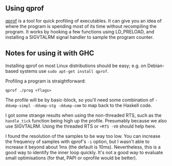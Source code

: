 ## Using qprof

[qprof](http://www.hpl.hp.com/research/linux/qprof/) is a tool for quick profiling of executables.  It can give you an idea of where the program is spending most of its time without recompiling the program.  It works by hooking a few functions using LD_PRELOAD, and installing a SIGVTALRM signal handler to sample the program counter.

## Notes for using it with GHC


Installing qprof on most Linux distributions should be easy; e.g. on Debian-based systems use `sudo apt-get install qprof`.


Profiling a program is straightforward:

```wiki
qprof ./prog <flags>
```


The profile will be by basic-block, so you'll need some combination of `-ddump-simpl -ddump-stg -ddump-cmm` to map back to the Haskell code.


I got some strange results when using the non-threaded RTS, such as the `handle_tick` function being high up the profile. Presumably because we also use SIGVTALRM.  Using the threaded RTS or `+RTS -V0` should help here.


I found the resolution of the samples to be way too low.  You can increase the frequency of samples with qprof's `-i` option, but I wasn't able to increase it beyond about 1ms (the default is 10ms).  Nevertheless, this is a good way to identify the inner loop quickly.  It's not a good way to evaluate small optimisations (for that, PAPI or oprofile would be better).
